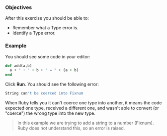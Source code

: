<!-- { ids:[65], language:'Ruby', type:'workshop', order: 4, name:'Type Error', description:'Debug your code when a method is implemented with incompatible data types.' }-->

### Objectives

After this exercise you should be able to:

- Remember what a Type error is.
- Identify a Type error.

### Example

You should see some code in your editor:

```ruby
def add(a,b)
  a + " + " + b + " = " + (a + b)
end
```

Click **Run**. You should see the following error:

```bash
String can't be coerced into Fixnum
```

When Ruby tells you it can't coerce one type into another, it means the code expected one type, received a different one, and wasn't able to convert (or "coerce") the wrong type into the new type.

> In this example we are trying to add a string to a number (Fixnum). Ruby does not understand this, so an error is raised.
